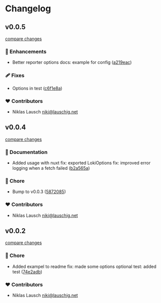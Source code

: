 # Changelog


## v0.0.5

[compare changes](https://github.com/niki2k1/consola-loki/compare/v0.0.4...v0.0.5)

### 🚀 Enhancements

- Better reporter options docs: example for config ([a219eac](https://github.com/niki2k1/consola-loki/commit/a219eac))

### 🩹 Fixes

- Options in test ([c6f1e8a](https://github.com/niki2k1/consola-loki/commit/c6f1e8a))

### ❤️ Contributors

- Niklas Lausch <niki@lauschig.net>

## v0.0.4

[compare changes](https://github.com/niki2k1/consola-loki/compare/v0.0.2...v0.0.4)

### 📖 Documentation

- Added usage with nuxt fix: exported LokiOptions fix: improved error logging when a fetch failed ([b2a565a](https://github.com/niki2k1/consola-loki/commit/b2a565a))

### 🏡 Chore

- Bump to v0.0.3 ([5872085](https://github.com/niki2k1/consola-loki/commit/5872085))

### ❤️ Contributors

- Niklas Lausch <niki@lauschig.net>

## v0.0.2

[compare changes](https://github.com/niki2k1/consola-loki/compare/v0.0.1...v0.0.2)

### 🏡 Chore

- Added exampel to readme fix:  made some options optional test: added test ([74e2adb](https://github.com/niki2k1/consola-loki/commit/74e2adb))

### ❤️ Contributors

- Niklas Lausch <niki@lauschig.net>

